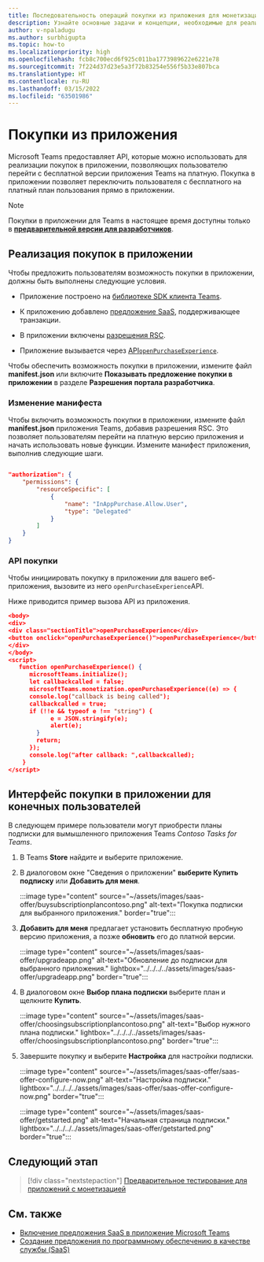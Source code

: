 ```yaml
---
title: Последовательность операций покупки из приложения для монетизации приложений
description: Узнайте основные задачи и концепции, необходимые для реализации покупок в приложении и пробных функций в приложениях Teams.
author: v-npaladugu
ms.author: surbhigupta
ms.topic: how-to
ms.localizationpriority: high
ms.openlocfilehash: fcb8c700ecd6f925c011ba1773989622e6221e78
ms.sourcegitcommit: 7f224d37d23e5a3f72b83254e556f5b33e807bca
ms.translationtype: HT
ms.contentlocale: ru-RU
ms.lasthandoff: 03/15/2022
ms.locfileid: "63501986"
---
```

# <a name="in-app-purchases"></a>Покупки из приложения

Microsoft Teams предоставляет API, которые можно использовать для реализации покупок в приложении, позволяющих пользователю перейти с бесплатной версии приложения Teams на платную. Покупка в приложении позволяет переключить пользователя с бесплатного на платный план пользования прямо в приложении.

> [!NOTE]
> Покупки в приложении для Teams в настоящее время доступны только в [**предварительной версии для разработчиков**](/microsoftteams/platform/resources/dev-preview/developer-preview-intro).

## <a name="implement-in-app-purchases"></a>Реализация покупок в приложении

Чтобы предложить пользователям возможность покупки в приложении, должны быть выполнены следующие условия.

* Приложение построено на [библиотеке SDK клиента Teams](https://github.com/OfficeDev/microsoft-teams-library-js).

* К приложению добавлено [предложение SaaS](~/concepts/deploy-and-publish/appsource/prepare/include-saas-offer.md), поддерживающее транзакции.

* В приложении включены [разрешения RSC](#update-manifest).

* Приложение вызывается через [API`openPurchaseExperience`](#purchase-experience-api).

Чтобы обеспечить возможность покупки в приложении, измените файл **manifest.json** или включите **Показывать предложение покупки в приложении** в разделе **Разрешения** **портала разработчика**.

### <a name="update-manifest"></a>Изменение манифеста

Чтобы включить возможность покупки в приложении, измените файл **manifest.json** приложения Teams, добавив разрешения RSC. Это позволяет пользователям перейти на платную версию приложения и начать использовать новые функции. Измените манифест приложения, выполнив следующие шаги.

```json

"authorization": {
    "permissions": {
        "resourceSpecific": [
            {
                "name": "InAppPurchase.Allow.User",
                "type": "Delegated"
            }
        ]
    }
}
```

### <a name="purchase-experience-api"></a>API покупки

Чтобы инициировать покупку в приложении для вашего веб-приложения, вызовите из него `openPurchaseExperience`API.

Ниже приводится пример вызова API из приложения.

```json
<body> 
<div> 
<div class="sectionTitle">openPurchaseExperience</div> 
<button onclick="openPurchaseExperience()">openPurchaseExperience</button> 
</div> 
</body> 
<script> 
   function openPurchaseExperience() {
      microsoftTeams.initialize();
      let callbackcalled = false;
      microsoftTeams.monetization.openPurchaseExperience((e) => {
      console.log("callback is being called");
      callbackcalled = true;  
      if (!!e && typeof e !== "string") {
            e = JSON.stringify(e);
            alert(e);
        }
        return;
      });
      console.log("after callback: ",callbackcalled);
    } 
</script> 
```

## <a name="end-user-in-app-purchasing-experience"></a>Интерфейс покупки в приложении для конечных пользователей

В следующем примере пользователи могут приобрести планы подписки для вымышленного приложения Teams *Contoso Tasks for Teams*.

1. В Teams **Store** найдите и выберите приложение.

1. В диалоговом окне "Сведения о приложении" **выберите Купить подписку** или **Добавить для меня**.

    :::image type="content" source="~/assets/images/saas-offer/buysubscriptionplancontoso.png" alt-text="Покупка подписки для выбранного приложения." border="true":::

1. **Добавить для меня** предлагает установить бесплатную пробную версию приложения, а позже **обновить** его до платной версии.

    :::image type="content" source="~/assets/images/saas-offer/upgradeapp.png" alt-text="Обновление до подписки для выбранного приложения." lightbox="../../../../assets/images/saas-offer/upgradeapp.png" border="true":::

1. В диалоговом окне **Выбор плана подписки** выберите план и щелкните **Купить**.

    :::image type="content" source="~/assets/images/saas-offer/choosingsubscriptionplancontoso.png" alt-text="Выбор нужного плана подписки." lightbox="../../../../assets/images/saas-offer/choosingsubscriptionplancontoso.png" border="true":::

1. Завершите покупку и выберите **Настройка** для настройки подписки.

    :::image type="content" source="~/assets/images/saas-offer/saas-offer-configure-now.png" alt-text="Настройка подписки." lightbox="../../../../assets/images/saas-offer/saas-offer-configure-now.png" border="true":::

    :::image type="content" source="~/assets/images/saas-offer/getstarted.png" alt-text="Начальная страница подписки." lightbox="../../../../assets/images/saas-offer/getstarted.png" border="true":::

## <a name="next-step"></a>Следующий этап

> [!div class="nextstepaction"]
> [Предварительное тестирование для приложений с монетизацией](~/concepts/deploy-and-publish/appsource/prepare/Test-preview-for-monetized-apps.md)

## <a name="see-also"></a>См. также

* [Включение предложения SaaS в приложение Microsoft Teams](~/concepts/deploy-and-publish/appsource/prepare/include-saas-offer.md)
* [Создание предложения по программному обеспечению в качестве службы (SaaS)](include-saas-offer.md#create-your-saas-offer)
